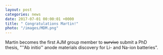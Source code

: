 ```yaml
---
layout: post
categories: news
date: 2017-07-01 00:00:01 +0000
title: " Congratulations Martin!"
photo: "/images/MDM.png"
---
```


 Martin becomes the first AJM group member to <s>survive</s> submit a PhD thesis, "''Ab initio'' anode materials discovery for Li- and Na-ion batteries".
